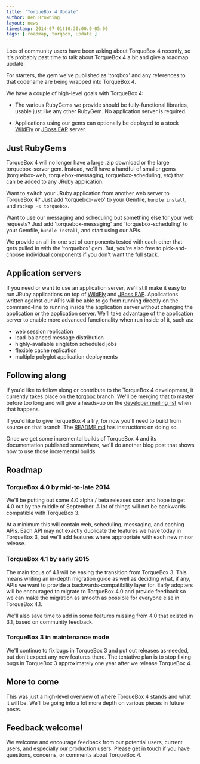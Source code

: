 ```yaml
---
title: 'TorqueBox 4 Update'
author: Ben Browning
layout: news
timestamp: 2014-07-01t10:30:00.0-05:00
tags: [ roadmap, torqbox, update ]
---
```


Lots of community users have been asking about TorqueBox 4 recently,
so it's probably past time to talk about TorqueBox 4 a bit and give a
roadmap update.

For starters, the gem we've published as 'torqbox' and any references
to that codename are being wrapped into TorqueBox 4.

We have a couple of high-level goals with TorqueBox 4:

* The various RubyGems we provide should be fully-functional
  libraries, usable just like any other RubyGem. No application server
  is required.

* Applications using our gems can optionally be deployed to a stock
  [WildFly][] or [JBoss EAP][] server.

## Just RubyGems

TorqueBox 4 will no longer have a large .zip download or the large
torquebox-server gem. Instead, we'll have a handful of smaller gems
(torquebox-web, torquebox-messaging, torquebox-scheduling, etc) that
can be added to any JRuby application.

Want to switch your JRuby application from another web server to
TorqueBox 4? Just add 'torquebox-web' to your Gemfile, `bundle
install`, and `rackup -s torquebox`.

Want to use our messaging and scheduling but something else for your
web requests? Just add 'torquebox-messaging' and
'torquebox-scheduling' to your Gemfile, `bundle install`, and start
using our APIs.

We provide an all-in-one set of components tested with each other that
gets pulled in with the 'torquebox' gem. But, you're also free to
pick-and-choose individual components if you don't want the full
stack.

## Application servers

If you need or want to use an application server, we'll still make it
easy to run JRuby applications on top of [WildFly][] and [JBoss
EAP][]. Applications written against our APIs will be able to go from
running directly on the command-line to running inside the application
server without changing the application or the application
server. We'll take advantage of the application server to enable more
advanced functionality when run inside of it, such as:

* web session replication
* load-balanced message distribution
* highly-available singleton scheduled jobs
* flexible cache replication
* multiple polyglot application deployments

## Following along

If you'd like to follow along or contribute to the TorqueBox 4
development, it currently takes place on the [torqbox][tb4git]
branch. We'll be merging that to master before too long and will give
a heads-up on the [developer mailing list][devlist] when that happens.

If you'd like to give TorqueBox 4 a try, for now you'll need to build
from source on that branch. The [README.md][readme] has instructions
on doing so.

Once we get some incremental builds of TorqueBox 4 and its
documentation published somewhere, we'll do another blog post that
shows how to use those incremental builds.


## Roadmap

### TorqueBox 4.0 by mid-to-late 2014

We'll be putting out some 4.0 alpha / beta releases soon and hope to
get 4.0 out by the middle of September. A lot of things will not be
backwards compatible with TorqueBox 3.

At a minimum this will contain web, scheduling, messaging, and caching
APIs. Each API may not exactly duplicate the features we have today in
TorqueBox 3, but we'll add features where appropriate with each new
minor release.

### TorqueBox 4.1 by early 2015

The main focus of 4.1 will be easing the transition from TorqueBox
3. This means writing an in-depth migration guide as well as deciding
what, if any, APIs we want to provide a backwards-compatibility layer
for. Early adopters will be encouraged to migrate to TorqueBox 4.0 and
provide feedback so we can make the migration as smooth as possible
for everyone else in TorqueBox 4.1.

We'll also save time to add in some features missing from 4.0 that
existed in 3.1, based on community feedback.

### TorqueBox 3 in maintenance mode

We'll continue to fix bugs in TorqueBox 3 and put out releases
as-needed, but don't expect any new features there. The tentative plan
is to stop fixing bugs in TorqueBox 3 approximately one year after we
release TorqueBox 4. 

## More to come

This was just a high-level overview of where TorqueBox 4 stands and
what it will be. We'll be going into a lot more depth on various
pieces in future posts.

## Feedback welcome!

We welcome and encourage feedback from our potential users, current
users, and especially our production users. Please [get in
touch][community] if you have questions, concerns, or comments about
TorqueBox 4.


[wildfly]: http://wildfly.org
[jboss eap]: https://www.jboss.org/products/eap
[tb4git]: https://github.com/torquebox/torquebox/tree/torqbox
[devlist]: /community/mailing_lists/
[readme]: https://github.com/torquebox/torquebox/blob/torqbox/README.md
[community]: /community/
